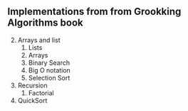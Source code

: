 ## Implementations from from Grookking Algorithms book

2. Arrays and list
   1. Lists
   2. Arrays
   3. Binary Search
   4. Big O notation
   5. Selection Sort
3. Recursion
   1. Factorial
4. QuickSort
